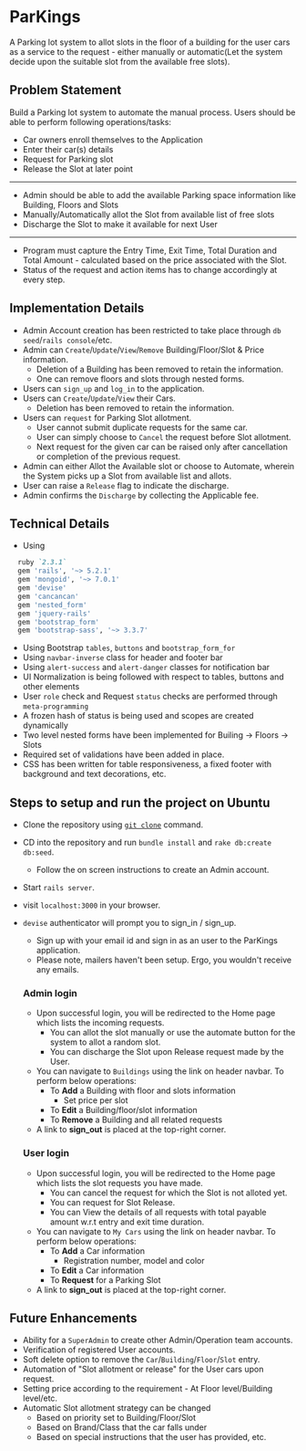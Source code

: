 # ParKings

A Parking lot system to allot slots in the floor of a building for the user cars as a service to the request - either manually or automatic(Let the system decide upon the suitable slot from the available free slots).

## Problem Statement
Build a Parking lot system to automate the manual process. Users should be able to perform following operations/tasks:
- Car owners enroll themselves to the Application
- Enter their car(s) details
- Request for Parking slot
- Release the Slot at later point
<hr>

- Admin should be able to add the available Parking space information like Building, Floors and Slots
- Manually/Automatically allot the Slot from available list of free slots
- Discharge the Slot to make it available for next User
<hr>

- Program must capture the Entry Time, Exit Time, Total Duration and Total Amount - calculated based on the price associated with the Slot.
- Status of the request and action items has to change accordingly at every step.

## Implementation Details
- Admin Account creation has been restricted to take place through `db seed`/`rails console`/etc.
- Admin can `Create`/`Update`/`View`/`Remove` Building/Floor/Slot & Price information.
  - Deletion of a Building has been removed to retain the information.
  - One can remove floors and slots through nested forms.
- Users can `sign_up` and `log_in` to the application.
- Users can `Create`/`Update`/`View` their Cars.
  - Deletion has been removed to retain the information.
- Users can `request` for Parking Slot allotment.
  - User cannot submit duplicate requests for the same car.
  - User can simply choose to `Cancel` the request before Slot allotment.
  - Next request for the given car can be raised only after cancellation or completion of the previous request.
- Admin can either Allot the Available slot or choose to Automate, wherein the System picks up a Slot from available list and allots.
- User can raise a `Release` flag to indicate the discharge.
- Admin confirms the `Discharge` by collecting the Applicable fee.

## Technical Details
- Using 
```ruby
  ruby `2.3.1`
  gem 'rails', '~> 5.2.1'
  gem 'mongoid', '~> 7.0.1'
  gem 'devise'
  gem 'cancancan'
  gem 'nested_form'
  gem 'jquery-rails'
  gem 'bootstrap_form'
  gem 'bootstrap-sass', '~> 3.3.7'
```
- Using Bootstrap `tables`, `buttons` and `bootstrap_form_for`
- Using `navbar-inverse` class for header and footer bar
- Using `alert-success` and `alert-danger` classes for notification bar
- UI Normalization is being followed with respect to tables, buttons and other elements
- User `role` check and Request `status` checks are performed through `meta-programming`
- A frozen hash of status is being used and scopes are created dynamically
- Two level nested forms have been implemented for Builing -> Floors -> Slots
- Required set of validations have been added in place.
- CSS has been written for table responsiveness, a fixed footer with background and text decorations, etc.

## Steps to setup and run the project on Ubuntu
- Clone the repository using [`git clone`](https://git-scm.com/book/en/v2/Git-Basics-Getting-a-Git-Repository) command.
- CD into the repository and run `bundle install` and `rake db:create db:seed`.
  - Follow the on screen instructions to create an Admin account.
- Start `rails server`.
- visit `localhost:3000` in your browser.
- `devise` authenticator will prompt you to sign_in / sign_up.
  - Sign up with your email id and sign in as an user to the ParKings application.
  - Please note, mailers haven't been setup. Ergo, you wouldn't receive any emails.
  
  ### Admin login
  - Upon successful login, you will be redirected to the Home page which lists the incoming requests.
    - You can allot the slot manually or use the automate button for the system to allot a random slot.
    - You can discharge the Slot upon Release request made by the User.
  - You can navigate to `Buildings` using the link on header navbar. To perform below operations:
    - To **Add** a Building with floor and slots information
      - Set price per slot
    - To **Edit** a Building/floor/slot information
    - To **Remove** a Building and all related requests
  - A link to **sign_out** is placed at the top-right corner.
  
  ### User login
  - Upon successful login, you will be redirected to the Home page which lists the slot requests you have made.
    - You can cancel the request for which the Slot is not alloted yet.
    - You can request for Slot Release.
    - You can View the details of all requests with total payable amount w.r.t entry and exit time duration.
  - You can navigate to `My Cars` using the link on header navbar. To perform below operations:
    - To **Add** a Car information
      - Registration number, model and color
    - To **Edit** a Car information
    - To **Request** for a Parking Slot
  - A link to **sign_out** is placed at the top-right corner.

## Future Enhancements
- Ability for a `SuperAdmin` to create other Admin/Operation team accounts.
- Verification of registered User accounts.
- Soft delete option to remove the `Car`/`Building`/`Floor`/`Slot` entry.
- Automation of "Slot allotment or release" for the User cars upon request.
- Setting price according to the requirement - At Floor level/Building level/etc.
- Automatic Slot allotment strategy can be changed
  - Based on priority set to Building/Floor/Slot
  - Based on Brand/Class that the car falls under
  - Based on special instructions that the user has provided, etc.
